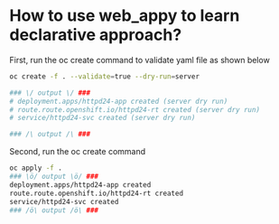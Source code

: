 # How to use web_appy to learn declarative approach?

First, run the oc create command to validate yaml file as shown below

```bash
oc create -f . --validate=true --dry-run=server

### \/ output \/ ###
# deployment.apps/httpd24-app created (server dry run)
# route.route.openshift.io/httpd24-rt created (server dry run)
# service/httpd24-svc created (server dry run)

### /\ output /\ ###
```

Second, run the oc create command

```bash
oc apply -f .
### \ö/ output \ö/ ###
deployment.apps/httpd24-app created
route.route.openshift.io/httpd24-rt created
service/httpd24-svc created
### /ö\ output /ö\ ###
```

